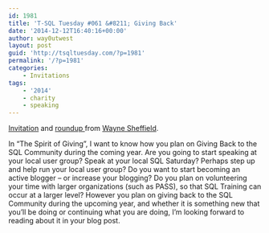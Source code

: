 ```yaml
---
id: 1981
title: 'T-SQL Tuesday #061 &#8211; Giving Back'
date: '2014-12-12T16:40:16+00:00'
author: way0utwest
layout: post
guid: 'http://tsqltuesday.com/?p=1981'
permalink: '/?p=1981'
categories:
    - Invitations
tags:
    - '2014'
    - charity
    - speaking
---
```


[Invitation](http://blog.waynesheffield.com/wayne/archive/2014/12/t-sql-tuesday-61-giving-back) and [roundup ](http://blog.waynesheffield.com/wayne/archive/2014/12/t-sql-tuesday-61-the-wrap-up/)from [Wayne Sheffield](http://blog.waynesheffield.com).

<div class="pageContainer"><div class="contentWrapper RS"><div class="contentArea" id="contentArea"><div class="post post-2217 type-post status-publish format-standard hentry category-tsql-tuesday" id="post-2217"><div class="postContent">In “The Spirit of Giving”, I want to know how you plan on Giving Back to the SQL Community during the coming year. Are you going to start speaking at your local user group? Speak at your local SQL Saturday? Perhaps step up and help run your local user group? Do you want to start becoming an active blogger – or increase your blogging? Do you plan on volunteering your time with larger organizations (such as PASS), so that SQL Training can occur at a larger level? However you plan on giving back to the SQL Community during the upcoming year, and whether it is something new that you’ll be doing or continuing what you are doing, I’m looking forward to reading about it in your blog post.

</div></div></div></div></div>